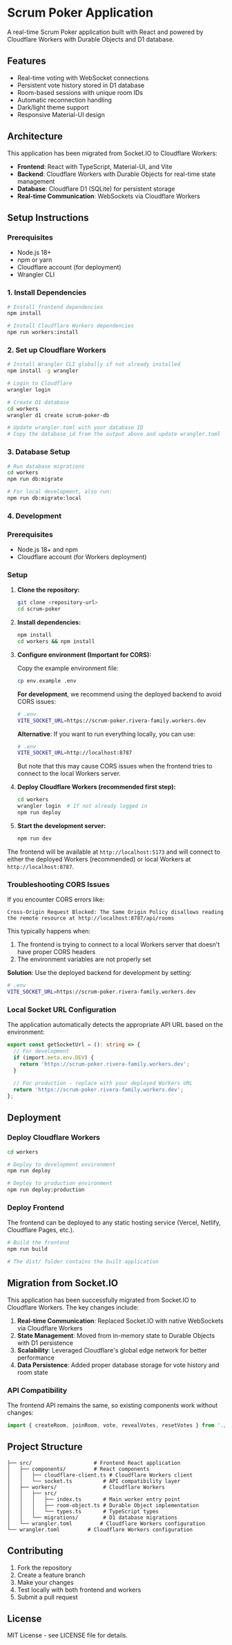 # Scrum Poker Application

A real-time Scrum Poker application built with React and powered by Cloudflare Workers with Durable Objects and D1 database.

## Features

- Real-time voting with WebSocket connections
- Persistent vote history stored in D1 database
- Room-based sessions with unique room IDs
- Automatic reconnection handling
- Dark/light theme support
- Responsive Material-UI design

## Architecture

This application has been migrated from Socket.IO to Cloudflare Workers:

- **Frontend**: React with TypeScript, Material-UI, and Vite
- **Backend**: Cloudflare Workers with Durable Objects for real-time state management
- **Database**: Cloudflare D1 (SQLite) for persistent storage
- **Real-time Communication**: WebSockets via Cloudflare Workers

## Setup Instructions

### Prerequisites

- Node.js 18+ 
- npm or yarn
- Cloudflare account (for deployment)
- Wrangler CLI

### 1. Install Dependencies

```bash
# Install frontend dependencies
npm install

# Install Cloudflare Workers dependencies
npm run workers:install
```

### 2. Set up Cloudflare Workers

```bash
# Install Wrangler CLI globally if not already installed
npm install -g wrangler

# Login to Cloudflare
wrangler login

# Create D1 database
cd workers
wrangler d1 create scrum-poker-db

# Update wrangler.toml with your database ID
# Copy the database_id from the output above and update wrangler.toml
```

### 3. Database Setup

```bash
# Run database migrations
cd workers
npm run db:migrate

# For local development, also run:
npm run db:migrate:local
```

### 4. Development

### Prerequisites
- Node.js 18+ and npm
- Cloudflare account (for Workers deployment)

### Setup

1. **Clone the repository:**
   ```bash
   git clone <repository-url>
   cd scrum-poker
   ```

2. **Install dependencies:**
   ```bash
   npm install
   cd workers && npm install
   ```

3. **Configure environment (Important for CORS):**
   
   Copy the example environment file:
   ```bash
   cp env.example .env
   ```
   
   **For development**, we recommend using the deployed backend to avoid CORS issues:
   ```bash
   # .env
   VITE_SOCKET_URL=https://scrum-poker.rivera-family.workers.dev
   ```
   
   **Alternative**: If you want to run everything locally, you can use:
   ```bash
   # .env  
   VITE_SOCKET_URL=http://localhost:8787
   ```
   But note that this may cause CORS issues when the frontend tries to connect to the local Workers server.

4. **Deploy Cloudflare Workers (recommended first step):**
   ```bash
   cd workers
   wrangler login  # If not already logged in
   npm run deploy
   ```

5. **Start the development server:**
   ```bash
   npm run dev
   ```

The frontend will be available at `http://localhost:5173` and will connect to either the deployed Workers (recommended) or local Workers at `http://localhost:8787`.

### Troubleshooting CORS Issues

If you encounter CORS errors like:
```
Cross-Origin Request Blocked: The Same Origin Policy disallows reading the remote resource at http://localhost:8787/api/rooms
```

This typically happens when:
1. The frontend is trying to connect to a local Workers server that doesn't have proper CORS headers
2. The environment variables are not properly set

**Solution**: Use the deployed backend for development by setting:
```bash
# .env
VITE_SOCKET_URL=https://scrum-poker.rivera-family.workers.dev
```

### Local Socket URL Configuration

The application automatically detects the appropriate API URL based on the environment:

```typescript
export const getSocketUrl = (): string => {
  // For development
  if (import.meta.env.DEV) {
    return 'https://scrum-poker.rivera-family.workers.dev';
  }
  
  // For production - replace with your deployed Workers URL
  return 'https://scrum-poker.rivera-family.workers.dev';
};
```

## Deployment

### Deploy Cloudflare Workers

```bash
cd workers

# Deploy to development environment
npm run deploy

# Deploy to production environment
npm run deploy:production
```

### Deploy Frontend

The frontend can be deployed to any static hosting service (Vercel, Netlify, Cloudflare Pages, etc.).

```bash
# Build the frontend
npm run build

# The dist/ folder contains the built application
```

## Migration from Socket.IO

This application has been successfully migrated from Socket.IO to Cloudflare Workers. The key changes include:

1. **Real-time Communication**: Replaced Socket.IO with native WebSockets via Cloudflare Workers
2. **State Management**: Moved from in-memory state to Durable Objects with D1 persistence
3. **Scalability**: Leveraged Cloudflare's global edge network for better performance
4. **Data Persistence**: Added proper database storage for vote history and room state

### API Compatibility

The frontend API remains the same, so existing components work without changes:

```typescript
import { createRoom, joinRoom, vote, revealVotes, resetVotes } from './socket';
```

## Project Structure

```
├── src/                    # Frontend React application
│   ├── components/         # React components
│   │   ├── cloudflare-client.ts # Cloudflare Workers client
│   │   └── socket.ts          # API compatibility layer
│   ├── workers/               # Cloudflare Workers
│   │   ├── src/
│   │   │   ├── index.ts       # Main worker entry point
│   │   │   ├── room-object.ts # Durable Object implementation
│   │   │   └── types.ts       # TypeScript types
│   │   └── migrations/        # D1 database migrations
│   └── wrangler.toml         # Cloudflare Workers configuration
└── wrangler.toml         # Cloudflare Workers configuration
```

## Contributing

1. Fork the repository
2. Create a feature branch
3. Make your changes
4. Test locally with both frontend and workers
5. Submit a pull request

## License

MIT License - see LICENSE file for details.